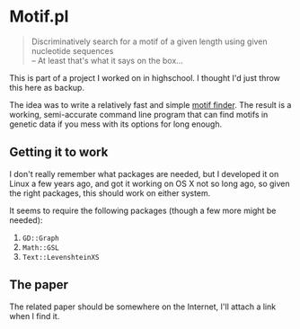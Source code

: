 # Motif.pl
> Discriminatively search for a motif of a given length using given nucleotide sequences
> <br>
> – At least that's what it says on the box...

This is part of a project I worked on in highschool. I thought I'd just throw this here as backup.

The idea was to write a relatively fast and simple [motif finder](http://en.wikipedia.org/wiki/Sequence_motif). The result is a working, semi-accurate command line program that can find motifs in genetic data if you mess with its options for long enough.

## Getting it to work
I don't really remember what packages are needed, but I developed it on Linux a few years ago, and got it working on OS X not so long ago, so given the right packages, this should work on either system.

It seems to require the following packages (though a few more might be needed):

1. `GD::Graph`
1. `Math::GSL`
1. `Text::LevenshteinXS`
 
## The paper
The related paper should be somewhere on the Internet, I'll attach a link when I find it.